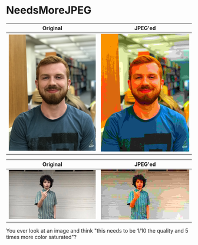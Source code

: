 # NeedsMoreJPEG

Original            |  JPEG'ed
:-------------------------:|:-------------------------:
![](img/me.jpeg "Original")  |  ![](img/profile.jpeg "Jpeg'ed")

Original            |  JPEG'ed
:-------------------------:|:-------------------------:
![](img/mike.jpg "Original")  |  ![](img/NeedsMore.jpeg "Jpeg'ed")

You ever look at an image and think "this needs to be 1/10 the quality and 5 times more color saturated"?
